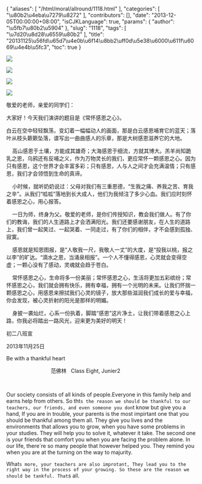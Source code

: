 {
    "aliases": [
        "/html/moral/allround/1118.html"
    ],
    "categories": [
        "\u80b2\u4eba\u7279\u8272"
    ],
    "contributors": [],
    "date": "2013-12-05T00:00:00+08:00",
    "isCJKLanguage": true,
    "params": {
        "author": "\u5fb7\u80b2\u5904"
    },
    "slug": "1118",
    "tags": [
        "\u7d20\u8d28\u6559\u80b2"
    ],
    "title": "20131125\u56fd\u65d7\u4e0b\u6f14\u8bb2\uff0d\u5e38\u6000\u611f\u6069\u4e4b\u5fc3",
    "toc": true
}

![](https://cdn.tfls.online/mirror/full/ba6f887047e940492ddbd8625e310467496bf06b.jpg)




![](https://cdn.tfls.online/mirror/full/9228ad242b81d23e50bddd08ca971ed5d6a149e1.jpg)




![](https://cdn.tfls.online/mirror/full/b5449ea41b10864cb77594d5eea51039087d0744.jpg)




![](https://cdn.tfls.online/mirror/full/1f7935c61a6646c287eef35b0966a0eb496b256b.jpg)




  





敬爱的老师，亲爱的同学们：




大家好！今天我们演讲的题目是《常怀感恩之心》。




白云在空中轻轻飘荡，变幻着一幅幅动人的画面，那是白云感恩哺育它的蓝天；落叶从枝头簌簌坠落，谱写出一曲曲感人的乐章，那是大树感恩滋养它的大地。




    高山感恩于土壤，方能成其雄奇；大海感恩于细流，方就其博大。羔羊尚知跪乳之恩，乌鸦还有反哺之义，作为万物灵长的我们，更应常怀一颗感恩之心。因为只有感恩，这个世界才会丰富多彩；只有感恩，人与人之间才会充满温情；只有感恩，我们才会领悟到生命的真谛。




    小时候，就听奶奶说过：父母对我们有三重恩德，“生我之痛、养我之苦、育我之辛”。从我们“呱呱”落地到长大成人，他们为我倾注了多少心血。我们应时刻怀着感恩之心，用心报答。




    一日为师，终身为父。敬爱的老师，是你们传授知识，教会我们做人。有了你们的教诲，我们的人生道路上才会洒满阳光。我们还要感谢朋友，在人生的道路上，我们曾一起笑过、一起哭着、一同走过，有了你们的相伴，才不会感到孤独、寂寞。




    感恩就是知恩图报，是“人敬我一尺，我敬人一丈”的大度，是“投我以桃，报之以李”的旷达。“滴水之恩，当涌泉相报”。一个人不懂得感恩，心灵就会变得空虚；一颗心没有了感动，灵魂就会趋于苍白。




    常怀感恩之心，生命将多一份美丽；常怀感恩之心，生活将更加五彩缤纷；常怀感恩之心，我们就会拥有快乐，拥有幸福，拥有一个光明的未来。让我们怀揣一颗感恩之心，用感恩来擦拭我们心灵的镜子，放大那些滋润我们成长的爱与幸福，你会发现，被心灵折射的阳光是那样的明媚。




    身披一袭灿烂，心系一份执着，脚踏“感恩”这片净土，让我们带着感恩之心上路，你我必将踏出一路风光，迎来更为美好的明天！









初二八班宣




2013年11月25日




  





  





Be with a thankful heart









                              范佛林  
Class Eight, Junier2     




    




Our society consists of all kinds of people.Everyone
in this family help and earns help from others. So tht`s the reason we should
be thankful to our teachers, our friends, and even someone you don`t know but
give you a hand, If you are in trouble, your parents is the most impirtant one
that you should be thankful among them all. They give you lives and the environments
that allows you to grow, when you have some problems in your studies. They will
help you to solve it, whatever it take. The second one is your friends that
comfort you when you are facing the problem alone. In our life, there`re so
many people that however helped you. They remind you when you are at the
turning on the way to majurity. 




What`s more, your teachers are also improtant, They
lead you to the right way in the process of your growing. So these are the
reason we should be tankful. That`s all.




  



